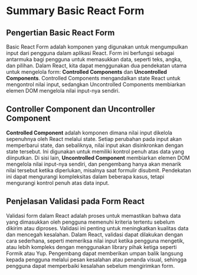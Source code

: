 # Summary Basic React Form

## Pengertian Basic React Form

Basic React Form adalah komponen yang digunakan untuk mengumpulkan input dari pengguna dalam aplikasi React. Form ini berfungsi sebagai antarmuka bagi pengguna untuk memasukkan data, seperti teks, angka, dan pilihan. Dalam React, kita dapat menggunakan dua pendekatan utama untuk mengelola form: **Controlled Components** dan **Uncontrolled Components**. Controlled Components mengandalkan state React untuk mengontrol nilai input, sedangkan Uncontrolled Components membiarkan elemen DOM mengelola nilai input-nya sendiri.

## Controller Component dan Uncontroller Component

**Controlled Component** adalah komponen dimana nilai input dikelola sepenuhnya oleh React melalui state. Setiap perubahan pada input akan memperbarui state, dan sebaliknya, nilai input akan disinkronkan dengan state tersebut. Ini digunakan untuk memiliki kontrol penuh atas data yang diinputkan. Di sisi lain, **Uncontrolled Component** membiarkan elemen DOM mengelola nilai input-nya sendiri, dan pengembang hanya akan menarik nilai tersebut ketika diperlukan, misalnya saat formulir disubmit. Pendekatan ini dapat mengurangi kompleksitas dalam beberapa kasus, tetapi mengurangi kontrol penuh atas data input.

## Penjelasan Validasi pada Form React

Validasi form dalam React adalah proses untuk memastikan bahwa data yang dimasukkan oleh pengguna memenuhi kriteria tertentu sebelum dikirim atau diproses. Validasi ini penting untuk meningkatkan kualitas data dan mencegah kesalahan. Dalam React, validasi dapat dilakukan dengan cara sederhana, seperti memeriksa nilai input ketika pengguna mengetik, atau lebih kompleks dengan menggunakan library pihak ketiga seperti Formik atau Yup. Pengembang dapat memberikan umpan balik langsung kepada pengguna melalui pesan kesalahan atau penanda visual, sehingga pengguna dapat memperbaiki kesalahan sebelum mengirimkan form.
